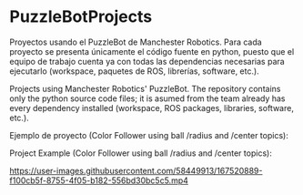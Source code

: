 # PuzzleBotProjects
Proyectos usando el PuzzleBot de Manchester Robotics. Para cada proyecto se presenta únicamente el código fuente en python, puesto que el equipo de
trabajo cuenta ya con todas las dependencias necesarias para ejecutarlo (workspace, paquetes de ROS, librerías, software, etc.).

Projects using Manchester Robotics' PuzzleBot. The repository contains only the python source code files; it is asumed from the team already has every dependency installed (workspace, ROS packages, libraries, software, etc.).

Ejemplo de proyecto (Color Follower using ball /radius and /center topics):

Project Example (Color Follower using ball /radius and /center topics):

https://user-images.githubusercontent.com/58449913/167520889-f100cb5f-8755-4f05-b182-556bd30bc5c5.mp4

